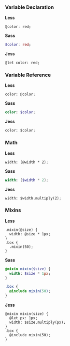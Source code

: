 ### Variable Declaration

**Less**
```less
@color: red;
```
**Sass**
```sass
$color: red;
```
**Jess**
```less
@let color: red;
```

### Variable Reference

**Less**
```less
color: @color;
```
**Sass**
```sass
color: $color;
```
**Jess**
```less
color: $color;
```

### Math

**Less**
```less
width: (@width * 2);
```
**Sass**
```sass
width: ($width * 2);
```
**Jess**
```less
width: $width.multiply(2);
```

### Mixins

**Less**
```less
.mixin(@size) {
  width: @size * 1px;
}
.box {
  .mixin(50);
}
```
**Sass**
```sass
@mixin mixin($size) {
  width: $size * 1px;
}

.box {
  @include mixin(50);
}
```
**Jess**
```less
@mixin mixin(size) {
  @let px: 1px;
  width: $size.multiply(px);
}
.box {
  @include mixin(50);
}
```
